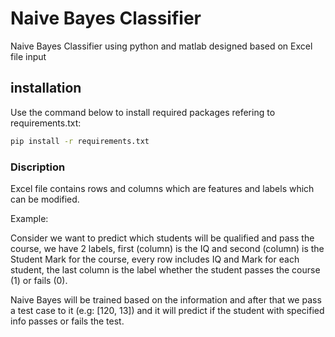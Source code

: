 # Naive Bayes Classifier

Naive Bayes Classifier using python and matlab designed based on Excel file input

## installation

Use the command below to install required packages refering to requirements.txt:

```bash
pip install -r requirements.txt
```

### Discription

Excel file contains rows and columns which are features and labels which can be modified.

Example:

Consider we want to predict which students will be qualified and pass the course, we have 2 labels, first (column) is the IQ and second (column) is the Student Mark for the course, every row includes IQ and Mark for each student, the last column is the label whether the student passes the course (1) or fails (0).

Naive Bayes will be trained based on the information and after that we pass a test case to it (e.g: [120, 13]) and it will predict if the student with specified info passes or fails the test.
